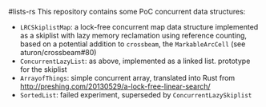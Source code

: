 #lists-rs
This repository contains some PoC concurrent data structures:
- `LRCSkiplistMap`: a lock-free concurrent map data structure implemented as a skiplist with lazy memory reclamation using reference counting, based on a potential addition to `crossbeam`, the `MarkableArcCell` (see aturon/crossbeam#80)
- `ConcurrentLazyList`: as above, implemented as a linked list. prototype for the skiplist
- `ArrayofThings`: simple concurrent array, translated into Rust from http://preshing.com/20130529/a-lock-free-linear-search/
- `SortedList`: failed experiment, superseded by `ConcurrentLazySkiplist`
